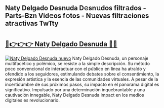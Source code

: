 ## Naty Delgado Desnuda D𝚎sn𝚞dos filtr𝚊dos - Parts-Bzn Vid𝚎os f𝚘tos - N𝚞evas filtr𝚊ciones atr𝚊ctivas TwTty

# <h2><a href="http://mb0xpn5.tromn.icu/?c=Naty+Delgado+Desnuda">🔗👉👉👉 Naty Delgado Desnuda 🔗🔗</a></h2>

[![Naty Delgado Desnuda nuevo](https://i.imgur.com/pEAQMta.gif)](http://mb0xpn5.tromn.icu/?c=Naty+Delgado+Desnuda)
Naty Delgado Desnuda, un personaje multifacético y polémico, se resiste a la simple descripción. Su método poco convencional de interactuar con el público en línea ha atraído y ofendido a los seguidores, estimulando debates sobre el consentimiento, la expresión artística y la esencia de las comunidades virtuales. A pesar de la incertidumbre de sus próximos pasos, su impacto en el panorama digital es significativo. Impulsado por una determinación inquebrantable y una cautivación innegable, Naty Delgado Desnuda impact en los medios digitales es revolucionario.
